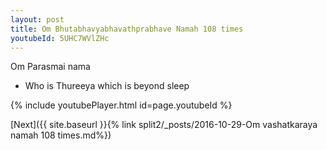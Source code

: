 ```yaml
---
layout: post
title: Om Bhutabhavyabhavathprabhave Namah 108 times
youtubeId: 5UHC7WVlZHc
---
```

 
 
Om Parasmai nama 
 
 -  Who is Thureeya which is beyond sleep 
 
  
 
  
 
 
 
 
 
 


{% include youtubePlayer.html id=page.youtubeId %}
 
[Next]({{ site.baseurl }}{% link  split2/_posts/2016-10-29-Om vashatkaraya namah 108 times.md%})
 
